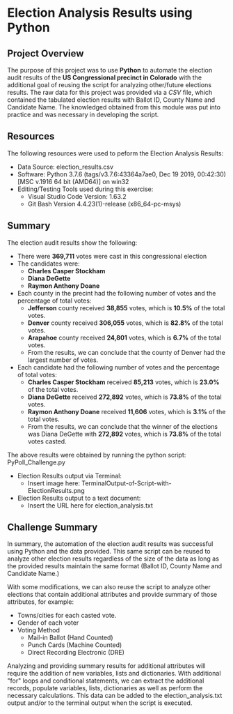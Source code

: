 # Election Analysis Results using Python

## Project Overview
The purpose of this project was to use **Python** to automate the election audit results of the **US Congressional precinct in Colorado** with the additional goal of reusing the script for analyzing other/future elections results.  The raw data for this project was provided via a _CSV_ file, which contained the tabulated election results with Ballot ID, County Name and Candidate Name.  The knowledged obtained from this module was put into practice and was necessary in developing the script.

## Resources
The following resources were used to peform the Election Analysis Results:
- Data Source: election_results.csv
- Software: Python 3.7.6 (tags/v3.7.6:43364a7ae0, Dec 19 2019, 00:42:30) [MSC v.1916 64 bit (AMD64)] on win32
- Editing/Testing Tools used during this exercise:
  - Visual Studio Code Version: 1.63.2
  - Git Bash Version 4.4.23(1)-release (x86_64-pc-msys)

## Summary
The election audit results show the following:
- There were **369,711** votes were cast in this congressional election
- The candidates were:
  - **Charles Casper Stockham**
  - **Diana DeGette**
  - **Raymon Anthony Doane**
- Each county in the precint had the following number of votes and the percentage of total votes:
  - **Jefferson** county received **38,855** votes, which is **10.5%** of the total votes.
  - **Denver** county received **306,055** votes, which is **82.8%** of the total votes.
  - **Arapahoe** county received **24,801** votes, which is **6.7%** of the total votes.
  - From the results, we can conclude that the county of Denver had the largest number of votes.
- Each candidate had the following number of votes and the percentage of total votes:
  - **Charles Casper Stockham** received **85,213** votes, which is **23.0%** of the total votes.
  - **Diana DeGette** received **272,892** votes, which is **73.8%** of the total votes.
  - **Raymon Anthony Doane** received **11,606** votes, which is **3.1%** of the total votes.
  - From the results, we can conclude that the winner of the elections was Diana DeGette with **272,892** votes, which is **73.8%** of the total votes casted.

The above results were obtained by running the python script: PyPoll_Challenge.py
- Election Results output via Terminal:
  - Insert image here: TerminalOutput-of-Script-with-ElectionResults.png
- Election Results output to a text document:
  - Insert the URL here for election_analysis.txt


## Challenge Summary
In summary, the automation of the election audit results was successful using Python and the data provided.  This same script can be reused to analyze other election results regardless of the size of the data as long as the provided results maintain the same format (Ballot ID, County Name and Candidate Name.)

With some modifications, we can also reuse the script to analyze other elections that contain additional attributes and provide summary of those attributes, for example:
- Towns/cities for each casted vote.
- Gender of each voter
- Voting Method
  - Mail-in Ballot (Hand Counted)
  - Punch Cards (Machine Counted)
  - Direct Recording Electronic (DRE)

Analyzing and providing summary results for additional attributes will require the addition of new variables, lists and dictionaries.  With additional "for" loops and conditional statements, we can extract the additional records, populate variables, lists, dictionaries as well as perform the necessary calculations.  This data can be added to the election_analysis.txt output and/or to the terminal output when the script is executed.
